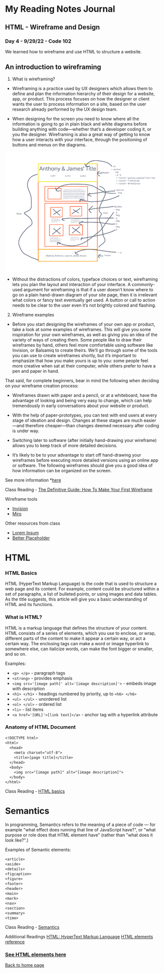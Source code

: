 # My Reading Notes Journal

## HTML - Wireframe and Design

### Day 4 - 9/29/22 - Code 102

We learned how to wireframe and use HTML to structure a website. 


## An introduction to wireframing

1. What is wireframing?
- Wireframing is a practice used by UX designers which allows them to define and plan the information hierarchy of their design for a website, app, or product. This process focuses on how the designer or client wants the user to process information on a site, based on the user research already performed by the UX design team.

- When designing for the screen you need to know where all the information is going to go in plain black and white diagrams before building anything with code—whether that’s a developer coding it, or you the designer. Wireframing is also a great way of getting to know how a user interacts with your interface, through the positioning of buttons and menus on the diagrams.

![Wireframe image](anthony-james-wireframe.png)

- Without the distractions of colors, typeface choices or text, wireframing lets you plan the layout and interaction of your interface. A commonly-used argument for wireframing is that if a user doesn’t know where to go on a plain hand-drawn diagram of your site page, then it is irrelevant what colors or fancy text eventually get used. A button or call to action needs to be clear to the user even it’s not brightly colored and flashing.

2. Wireframe examples
- Before you start designing the wireframes of your own app or product, take a look at some examples of wireframes. This will give you some inspiration for your own wireframes, as well as giving you an idea of the variety of ways of creating them. Some people like to draw their wireframes by hand, others feel more comfortable using software like Invision, or Balsamiq to create theirs. We’ll go through some of the tools you can use to create wireframes shortly, but it’s important to emphasize that how you make yours is up to you: some people feel more creative when sat at their computer, while others prefer to have a pen and paper in hand.

That said, for complete beginners, bear in mind the following when deciding on your wireframe creation process:
- Wireframes drawn with paper and a pencil, or at a whiteboard, have the advantage of looking and being very easy to change, which can help tremendously in early conversations about your website or product.
- With the help of paper-prototypes, you can test with end users at every stage of ideation and design. Changes at these stages are much easier—and therefore cheaper—than changes deemed necessary after coding is under way.
- Switching later to software (after initially hand-drawing your wireframe) allows you to keep track of more detailed decisions.

- It’s likely to be to your advantage to start off hand-drawing your wireframes before executing more detailed versions using an online app or software. The following wireframes should give you a good idea of how information can be organized on the screen.

See more information *[here](https://careerfoundry.com/en/blog/ux-design/how-to-create-your-first-wireframe/#wireframe-examples)

Class Reading - [The Definitive Guide: How To Make Your First Wireframe](https://careerfoundry.com/en/blog/ux-design/how-to-create-your-first-wireframe/)

Wireframe tools
- [Invision](https://www.invisionapp.com/)
- [Miro](https://miro.com/app/board/uXjVPRlT1ac=/)

Other resources from class
- [Lorem Ipsum](https://loremipsum.io/)
- [Better Placeholder](https://betterplaceholder.com/)


# HTML

### HTML Basics
HTML (HyperText Markup Language) is the code that is used to structure a web page and its content. For example, content could be structured within a set of paragraphs, a list of bulleted points, or using images and data tables. As the title suggests, this article will give you a basic understanding of HTML and its functions.

### What is HTML? ##
HTML is a markup language that defines the structure of your content. HTML consists of a series of elements, which you use to enclose, or wrap, different parts of the content to make it appear a certain way, or act a certain way. The enclosing tags can make a word or image hyperlink to somewhere else, can italicize words, can make the font bigger or smaller, and so on.

Examples:
- `<p> </p>` - paragraph tags
- `<strong>` - provides emphasis
- `<img src='[image path]' alt='[image description]'>` - embeds image with description
- `<h1> </h1>` - headings numbered by priority, up to `<h6> </h6>`
- `<ul> </ul>` - unordered list
- `<ol> </ol>` - ordered list
- `<li>` - list items
- `<a href='[URL]'>[link text]</a>` - anchor tag with a hyperlink attribute

### Anatomy of HTML Document

```
<!DOCTYPE html>
<html>
  <head>
    <meta charset="utf-8">
    <title>[page title]</title>
  </head>
  <body>
    <img src="[image path]" alt="[image description]">
  </body>
</html>
```

Class Reading - [HTML basics](https://developer.mozilla.org/en-US/docs/Learn/Getting_started_with_the_web/HTML_basics)


# Semantics
In programming, Semantics refers to the meaning of a piece of code — for example "what effect does running that line of JavaScript have?", or "what purpose or role does that HTML element have" (rather than "what does it look like?".)

Examples of Semantic elements:

```
<article>
<aside>
<details>
<figcaption>
<figure>
<footer>
<header>
<main>
<mark>
<nav>
<section>
<summary>
<time>
```

Class Reading - [Semantics](https://developer.mozilla.org/en-US/docs/Glossary/Semantics)

Additional Readings
[HTML: HyperText Markup Language](https://developer.mozilla.org/en-US/docs/Web/HTML)
[HTML elements reference](https://developer.mozilla.org/en-US/docs/Web/HTML/Element)

### [See HTML elements here](https://developer.mozilla.org/en-US/docs/Web/HTML/Element)


[Back to home page](https://jabuan0910.github.io/reading-notes-v2/)

